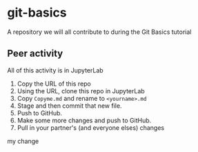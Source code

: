 # git-basics
A repository we will all contribute to during the Git Basics tutorial

## Peer activity

All of this activity is in JupyterLab

1. Copy the URL of this repo
2. Using the URL, clone this repo in JupyterLab
3. Copy `Copyme.md` and rename to  `<yourname>.md`
4. Stage and then commit that new file.
5. Push to GitHub.
6. Make some more changes and push to GitHub.
7. Pull in your partner's (and everyone elses) changes

my change
